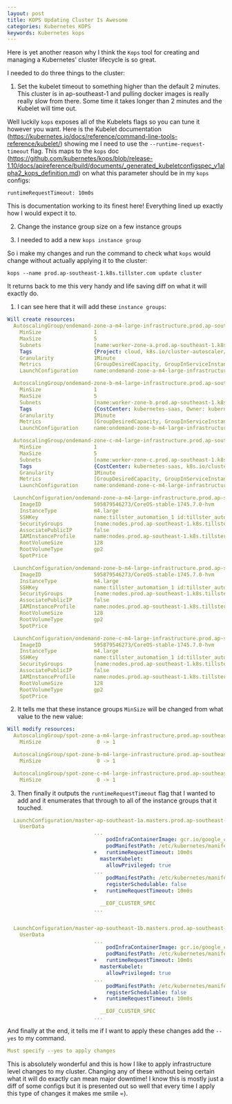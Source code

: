 ```yaml
---
layout: post
title: KOPS Updating Cluster Is Awesome
categories: Kubernetes KOPS
keywords: Kubernetes kops
---
```


Here is yet another reason why I think the `Kops` tool for creating and managing a Kubernetes' cluster
lifecycle is so great.

I needed to do three things to the cluster:

1) Set the kubelet timeout to something higher than the default 2 minutes.  This cluster
is in ap-southeast-1 and pulling docker images is really really slow from there.  Some
time it takes longer than 2 minutes and the Kubelet will time out.

Well luckily `kops` exposes all of the Kubelets flags so you can tune it however
you want.  Here is the Kubelet documentation (https://kubernetes.io/docs/reference/command-line-tools-reference/kubelet/) showing me
I need to use the `--runtime-request-timeout` flag.  This maps to the `kops` doc (https://github.com/kubernetes/kops/blob/release-1.10/docs/apireference/build/documents/_generated_kubeletconfigspec_v1alpha2_kops_definition.md) on what this parameter should be in my `kops` configs:

```
runtimeRequestTimeout: 10m0s
```
This is documentation working to its finest here!  Everything lined up exactly how
I would expect it to.

2) Change the instance group size on a few instance groups

3) I needed to add a new `kops instance group`

So i make my changes and run the command to check what `kops` would change without
actually applying it to the cluster:

```
kops --name prod.ap-southeast-1.k8s.tillster.com update cluster
```

It returns back to me this very handy and life saving diff on what it will exactly
do.

1) I can see here that it will add these `instance groups`:
```yaml
Will create resources:
  AutoscalingGroup/ondemand-zone-a-m4-large-infrastructure.prod.ap-southeast-1.k8s.tillster.com
  	MinSize             	1
  	MaxSize             	5
  	Subnets             	[name:worker-zone-a.prod.ap-southeast-1.k8s.tillster.com id:subnet-58c7a93f]
  	Tags                	{Project: cloud, k8s.io/cluster-autoscaler/node-template/label/k8s.info/hasPublicIP: false, k8s.io/cluster-autoscaler/node-template/label/k8s.info/instanceType: m4.large, k8s.io/cluster-autoscaler/node-template/label/k8s.info/application: infrastructure, k8s.io/role/node: 1, Name: ondemand-zone-a-m4-large-infrastructure.prod.ap-southeast-1.k8s.tillster.com, k8s.io/cluster-autoscaler/node-template/label/prod.ap-southeast-1.k8s.tillster.com/role: scale-zero, Owner: kubernetes, k8s.io/cluster-autoscaler/node-template/label/k8s.info/isSpot: false, k8s.io/cluster-autoscaler/node-template/label/kops.k8s.io/instancegroup: ondemand-zone-a, KubernetesCluster: prod.ap-southeast-1.k8s.tillster.com, Purpose: kubernetes-ondemand-node, CostCenter: kubernetes-saas}
  	Granularity         	1Minute
  	Metrics             	[GroupDesiredCapacity, GroupInServiceInstances, GroupMaxSize, GroupMinSize, GroupPendingInstances, GroupStandbyInstances, GroupTerminatingInstances, GroupTotalInstances]
  	LaunchConfiguration 	name:ondemand-zone-a-m4-large-infrastructure.prod.ap-southeast-1.k8s.tillster.com

  AutoscalingGroup/ondemand-zone-b-m4-large-infrastructure.prod.ap-southeast-1.k8s.tillster.com
  	MinSize             	1
  	MaxSize             	5
  	Subnets             	[name:worker-zone-b.prod.ap-southeast-1.k8s.tillster.com id:subnet-9455cbdd]
  	Tags                	{CostCenter: kubernetes-saas, Owner: kubernetes, k8s.io/cluster-autoscaler/node-template/label/k8s.info/isSpot: false, k8s.io/cluster-autoscaler/node-template/label/k8s.info/application: infrastructure, Name: ondemand-zone-b-m4-large-infrastructure.prod.ap-southeast-1.k8s.tillster.com, KubernetesCluster: prod.ap-southeast-1.k8s.tillster.com, Project: cloud, Purpose: kubernetes-ondemand-node, k8s.io/cluster-autoscaler/node-template/label/prod.ap-southeast-1.k8s.tillster.com/role: scale-zero, k8s.io/cluster-autoscaler/node-template/label/kops.k8s.io/instancegroup: ondemand-zone-b, k8s.io/cluster-autoscaler/node-template/label/k8s.info/hasPublicIP: false, k8s.io/cluster-autoscaler/node-template/label/k8s.info/instanceType: m4.large, k8s.io/role/node: 1}
  	Granularity         	1Minute
  	Metrics             	[GroupDesiredCapacity, GroupInServiceInstances, GroupMaxSize, GroupMinSize, GroupPendingInstances, GroupStandbyInstances, GroupTerminatingInstances, GroupTotalInstances]
  	LaunchConfiguration 	name:ondemand-zone-b-m4-large-infrastructure.prod.ap-southeast-1.k8s.tillster.com

  AutoscalingGroup/ondemand-zone-c-m4-large-infrastructure.prod.ap-southeast-1.k8s.tillster.com
  	MinSize             	1
  	MaxSize             	5
  	Subnets             	[name:worker-zone-c.prod.ap-southeast-1.k8s.tillster.com id:subnet-53715d15]
  	Tags                	{CostCenter: kubernetes-saas, k8s.io/cluster-autoscaler/node-template/label/k8s.info/isSpot: false, k8s.io/role/node: 1, Name: ondemand-zone-c-m4-large-infrastructure.prod.ap-southeast-1.k8s.tillster.com, KubernetesCluster: prod.ap-southeast-1.k8s.tillster.com, k8s.io/cluster-autoscaler/node-template/label/prod.ap-southeast-1.k8s.tillster.com/role: scale-zero, Owner: kubernetes, Project: cloud, Purpose: kubernetes-ondemand-node, k8s.io/cluster-autoscaler/node-template/label/k8s.info/application: infrastructure, k8s.io/cluster-autoscaler/node-template/label/k8s.info/hasPublicIP: false, k8s.io/cluster-autoscaler/node-template/label/k8s.info/instanceType: m4.large, k8s.io/cluster-autoscaler/node-template/label/kops.k8s.io/instancegroup: ondemand-zone-c}
  	Granularity         	1Minute
  	Metrics             	[GroupDesiredCapacity, GroupInServiceInstances, GroupMaxSize, GroupMinSize, GroupPendingInstances, GroupStandbyInstances, GroupTerminatingInstances, GroupTotalInstances]
  	LaunchConfiguration 	name:ondemand-zone-c-m4-large-infrastructure.prod.ap-southeast-1.k8s.tillster.com

  LaunchConfiguration/ondemand-zone-a-m4-large-infrastructure.prod.ap-southeast-1.k8s.tillster.com
  	ImageID             	595879546273/CoreOS-stable-1745.7.0-hvm
  	InstanceType        	m4.large
  	SSHKey              	name:tillster_automation_1 id:tillster_automation_1
  	SecurityGroups      	[name:nodes.prod.ap-southeast-1.k8s.tillster.com id:sg-c649a7bf]
  	AssociatePublicIP   	false
  	IAMInstanceProfile  	name:nodes.prod.ap-southeast-1.k8s.tillster.com id:nodes.prod.ap-southeast-1.k8s.tillster.com
  	RootVolumeSize      	128
  	RootVolumeType      	gp2
  	SpotPrice           	

  LaunchConfiguration/ondemand-zone-b-m4-large-infrastructure.prod.ap-southeast-1.k8s.tillster.com
  	ImageID             	595879546273/CoreOS-stable-1745.7.0-hvm
  	InstanceType        	m4.large
  	SSHKey              	name:tillster_automation_1 id:tillster_automation_1
  	SecurityGroups      	[name:nodes.prod.ap-southeast-1.k8s.tillster.com id:sg-c649a7bf]
  	AssociatePublicIP   	false
  	IAMInstanceProfile  	name:nodes.prod.ap-southeast-1.k8s.tillster.com id:nodes.prod.ap-southeast-1.k8s.tillster.com
  	RootVolumeSize      	128
  	RootVolumeType      	gp2
  	SpotPrice           	

  LaunchConfiguration/ondemand-zone-c-m4-large-infrastructure.prod.ap-southeast-1.k8s.tillster.com
  	ImageID             	595879546273/CoreOS-stable-1745.7.0-hvm
  	InstanceType        	m4.large
  	SSHKey              	name:tillster_automation_1 id:tillster_automation_1
  	SecurityGroups      	[name:nodes.prod.ap-southeast-1.k8s.tillster.com id:sg-c649a7bf]
  	AssociatePublicIP   	false
  	IAMInstanceProfile  	name:nodes.prod.ap-southeast-1.k8s.tillster.com id:nodes.prod.ap-southeast-1.k8s.tillster.com
  	RootVolumeSize      	128
  	RootVolumeType      	gp2
  	SpotPrice           	
```

2) It tells me that these instance groups `MinSize` will be changed from what value
to the new value:

```yaml
Will modify resources:
  AutoscalingGroup/spot-zone-a-m4-large-infrastructure.prod.ap-southeast-1.k8s.tillster.com
  	MinSize             	 0 -> 1

  AutoscalingGroup/spot-zone-b-m4-large-infrastructure.prod.ap-southeast-1.k8s.tillster.com
  	MinSize             	 0 -> 1

  AutoscalingGroup/spot-zone-c-m4-large-infrastructure.prod.ap-southeast-1.k8s.tillster.com
  	MinSize             	 0 -> 1
```

3) Then finally it outputs the `runtimeRequestTimeout` flag that I wanted to add and
it enumerates that through to all of the instance groups that it touched.

```yaml
  LaunchConfiguration/master-ap-southeast-1a.masters.prod.ap-southeast-1.k8s.tillster.com
  	UserData            
  	                    	...
  	                    	    podInfraContainerImage: gcr.io/google_containers/pause-amd64:3.0
  	                    	    podManifestPath: /etc/kubernetes/manifests
  	                    	+   runtimeRequestTimeout: 10m0s
  	                    	  masterKubelet:
  	                    	    allowPrivileged: true
  	                    	...
  	                    	    podManifestPath: /etc/kubernetes/manifests
  	                    	    registerSchedulable: false
  	                    	+   runtimeRequestTimeout: 10m0s

  	                    	  __EOF_CLUSTER_SPEC
  	                    	...


  LaunchConfiguration/master-ap-southeast-1b.masters.prod.ap-southeast-1.k8s.tillster.com
  	UserData            
  	                    	...
  	                    	    podInfraContainerImage: gcr.io/google_containers/pause-amd64:3.0
  	                    	    podManifestPath: /etc/kubernetes/manifests
  	                    	+   runtimeRequestTimeout: 10m0s
  	                    	  masterKubelet:
  	                    	    allowPrivileged: true
  	                    	...
  	                    	    podManifestPath: /etc/kubernetes/manifests
  	                    	    registerSchedulable: false
  	                    	+   runtimeRequestTimeout: 10m0s

  	                    	  __EOF_CLUSTER_SPEC
  	                    	...
```

And finally at the end, it tells me if I want to apply these changes add the
`--yes` to my command.

```yaml
Must specify --yes to apply changes
```

This is absolutely wonderful and this is how I like to apply infrastructure level
changes to my cluster.  Changing any of these without being certain what it will
do exactly can mean major downtime!  I know this is mostly just a diff of some
configs but it is presented out so well that every time I apply this type of changes
it makes me smile =).
